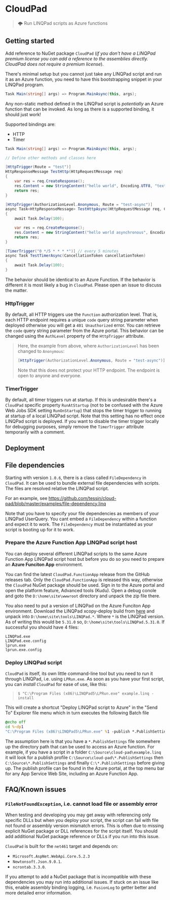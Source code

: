 # CloudPad

> 🌩️ Run LINQPad scripts as Azure functions

## Getting started

Add reference to NuGet package `CloudPad` (_if you don't have a LINQPad premium license you can add a reference to the assemblies directly. CloudPad does not require a premium license_).

There's minimal setup but you cannot just take any LINQPad script and run it as an Azure function, you need to have this bootstrapping snippet in your LINQPad program.

```cs
Task Main(string[] args) => Program.MainAsync(this, args);
```

Any non-static method defined in the LINQPad script is _potentially_ an Azure function that can be invoked. As long as there is a supported binding, it should just work!

Supported bindings are:

* HTTP
* Timer

```cs
Task Main(string[] args) => Program.MainAsync(this, args);

// Define other methods and classes here

[HttpTrigger(Route = "test")]
HttpResponseMessage TestHttp(HttpRequestMessage req)
{
	var res = req.CreateResponse();
	res.Content = new StringContent("hello world", Encoding.UTF8, "text/plain");
	return res;
}

[HttpTrigger(AuthorizationLevel.Anonymous, Route = "test-async")]
async Task<HttpResponseMessage> TestHttpAsync(HttpRequestMessage req, CancellationToken cancellationToken)
{
	await Task.Delay(100);

	var res = req.CreateResponse();
	res.Content = new StringContent("hello world asynchronous", Encoding.UTF8, "text/plain");
	return res;
}

[TimerTrigger("0 */5 * * * *")] // every 5 minutes
async Task TestTimerAsync(CancellationToken cancellationToken)
{
	await Task.Delay(100);
}
```

The behavior should be identical to an Azure Function. If the behavior is different it is most likely a bug in `CloudPad`. Please open an issue to discuss the matter.

### HttpTrigger

By default, all HTTP triggers use the `Function` authorization level. That is, each HTTP endpoint requires a unique `code` query string parameter when deployed otherwise you will get a `401 Unauthorized` error. You can retrieve the `code` query string parameter from the Azure portal. This behavior can be changed using the `AuthLevel` property of the `HttpTrigger` attribute.

> Here, the example from above, where `AuthorizationLevel` has been changed to `Anonymous`:
> ```cs
> [HttpTrigger(AuthorizationLevel.Anonymous, Route = "test-async")]
> ```
> Note that this does not protect your HTTP endpoint. The endpoint is open to anyone and everyone.

### TimerTrigger

By default, all timer triggers run at startup. If this is undesirable there's a `CloudPad` specific property `RunAtStartup` (not to be confused with the Azure Web Jobs SDK setting `RunOnStartup`) that stops the timer trigger to running at startup of a local LINQPad script. Note that this setting has no effect once LINQPad script is deployed. If you want to disable the timer trigger locally for debugging purposes, simply remove the `TimerTrigger` attribute temporarily with a comment.

## Deployment

## File dependencies

Starting with version `1.0.6`, there is a class called `FileDependency` in `CloudPad`. It can be used to bundle external file dependencies with scripts. The files are resolved relative the LINQPad script.

For an example, see https://github.com/tessin/cloud-pad/blob/master/examples/file-dependency.linq

Note that you have to specify your file dependencies as members of your LINQPad UserQuery. You cant embed a `FileDependency` within a function and expect it to work. The `FileDependency` must be instantiated as your script is booting up for it to work.

### Prepare the Azure Function App LINQPad script host

You can deploy several different LINQPad scripts to the same Azure Function App LINQPad script host but before you do so you need to prepare an **Azure Funciton App** environment.

You can find the latest `CloudPad.FunctionApp` release from the GitHub releases tab. Only the `CloudPad.FunctionApp` is released this way, otherwise the `CloudPad` NuGet package should be used. Sign in to the Azure portal and open the platform feature, Advanced tools (Kudu). Open a debug conole and goto the `D:\home\site\wwwroot` directory and unpack the zip file there. 

You also need to put a version of LINQPad on the Azure Funciton App environment. Download the LINQPad xcopy-deploy build from [here](http://www.linqpad.net/download.aspx) and unpack into `D:\home\site\tools\LINQPad.*`. Where `*` is the LINQPad version. As of writing this would be `5.31.0` so,  `D:\home\site\tools\LINQPad.5.31.0`. If successful you should have 4 files:

~~~
LINQPad.exe
LINQPad.exe.config
lprun.exe
lprun.exe.config
~~~

### Deploy LINQPad script

`CloudPad` is itself, its own little command-line tool but you need to run it through LINQPad, i.e. using `LPRun.exe`. As soon as you have your first script, you can _install_ `CloudPad` for ease of use, like this:

> `$ "C:\Program Files (x86)\LINQPad5\LPRun.exe" example.linq -install`

This will create a shortcut "Deploy LINQPad script to Azure" in the "Send To" Explorer file menu which in turn executes the following Batch file

```bat
@echo off
cd %~dp1
"C:\Program Files (x86)\LINQPad5\LPRun.exe" %1 -publish *.PublishSettings
```

The assumption here is that you have a `*.PublishSettings` file somewhere up the directory path that can be used to access an Azure function. For example, if you have a script in a folder `C:\Source\cloud-pad\example.linq` it will look for a publish profile `C:\Source\cloud-pad\*.PublishSettings` then `C:\Source\*.PublishSettings` and finally `C:\*.PublishSettings` before giving up. The publish profile can be found in the Azure portal, at the top menu bar for any App Service Web Site, including an Azure Function App.

## FAQ/Known issues

### `FileNotFoundException`, i.e. cannot load file or assembly error

When testing and developing you may get away with referencing only specific DLLs but when you deploy your script, the script can fail with file not found or assembly version mismatch errors. This is often due to missing explicit NuGet package or DLL references for the script itself. You should add additional NuGet package reference or DLLs if you run into this issue.

`CloudPad` is built for the `net461` target and depends on:

* `Microsoft.AspNet.WebApi.Core.5.2.3`
* `Newtonsoft.Json.9.0.1`.
* `ncrontab.3.3.0`.

If you attempt to add a NuGet package that is incompatible with these dependencies you may run into additional issues. If stuck on an issue like this, enable assembly binding logging, i.e. `FusionLog` to getter better and more detailed error information.

